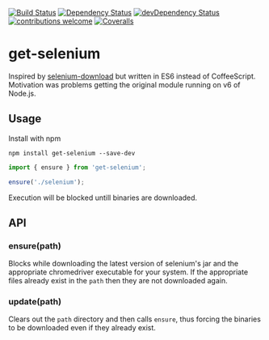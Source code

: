 [![Build Status](https://travis-ci.org/ivarni/get-selenium.svg?branch=master)](https://travis-ci.org/ivarni/get-selenium)
[![Dependency Status](https://david-dm.org/ivarni/get-selenium.svg)](https://david-dm.org/ivarni/get-selenium)
[![devDependency Status](https://david-dm.org/ivarni/get-selenium/dev-status.svg)](https://david-dm.org/ivarni/get-selenium#info=devDependencies)
[![contributions welcome](https://img.shields.io/badge/contributions-welcome-brightgreen.svg?style=flat)](https://github.com/ivarni/get-selenium/issues)
[![Coveralls](https://img.shields.io/coveralls/ivarni/get-selenium.svg?maxAge=2592000)](https://coveralls.io/github/ivarni/get-selenium)

# get-selenium

Inspired by [selenium-download](https://github.com/groupon/selenium-download) but written in ES6 instead of CoffeeScript. Motivation was problems getting the original module running on v6 of Node.js.

## Usage

Install with npm
```
npm install get-selenium --save-dev
```

```javascript
import { ensure } from 'get-selenium';

ensure('./selenium');
```

Execution will be blocked untill binaries are downloaded.

## API

### ensure(path)
Blocks while downloading the latest version of selenium's jar and the appropriate chromedriver executable for your system. If the appropriate files already exist in the `path` then they are not downloaded again.

### update(path)
Clears out the `path` directory and then calls `ensure`, thus forcing the binaries to be downloaded even if they already exist.
